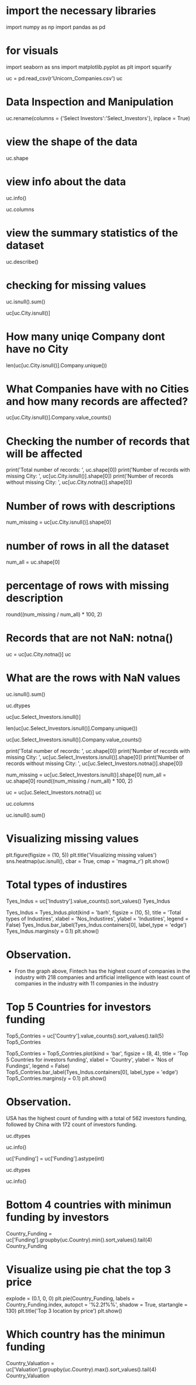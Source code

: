 # import the necessary libraries
import numpy as np
import pandas as pd

# for visuals
import seaborn as sns
import matplotlib.pyplot as plt
import squarify

uc = pd.read_csv(r'Unicorn_Companies.csv')
uc

# Data Inspection and Manipulation

uc.rename(columns = {'Select Investors':'Select_Investors'}, inplace = True)

# view the shape of the data
uc.shape

# view info about the data
uc.info()

uc.columns

# view the summary statistics of the dataset
uc.describe()

# checking for missing values
uc.isnull().sum()

uc[uc.City.isnull()]

# How many uniqe Company dont have no City
len(uc[uc.City.isnull()].Company.unique())

# What Companies have with no Cities and how many records are affected?
uc[uc.City.isnull()].Company.value_counts()

# Checking the number of records that will be affected

print('Total number of records: ', uc.shape[0])
print('Number of records with missing City: ', uc[uc.City.isnull()].shape[0])
print('Number of records without missing City: ', uc[uc.City.notna()].shape[0])

# Number of rows with descriptions
num_missing = uc[uc.City.isnull()].shape[0]

# number of rows in all the dataset
num_all = uc.shape[0]

# percentage of rows with missing description
round((num_missing / num_all) * 100, 2)

# Records that are not NaN: notna()
uc = uc[uc.City.notna()]
uc

# What are the rows with NaN values
uc.isnull().sum()

uc.dtypes

uc[uc.Select_Investors.isnull()]

len(uc[uc.Select_Investors.isnull()].Company.unique())

uc[uc.Select_Investors.isnull()].Company.value_counts()

print('Total number of records: ', uc.shape[0])
print('Number of records with missing City: ', uc[uc.Select_Investors.isnull()].shape[0])
print('Number of records without missing City: ', uc[uc.Select_Investors.notna()].shape[0])

num_missing = uc[uc.Select_Investors.isnull()].shape[0]
num_all = uc.shape[0]
round((num_missing / num_all) * 100, 2)

uc = uc[uc.Select_Investors.notna()]
uc

uc.columns

uc.isnull().sum()

# Visualizing missing values 
plt.figure(figsize = (10, 5))
plt.title('Visualizing missing values')
sns.heatmap(uc.isnull(), cbar = True, cmap = 'magma_r')
plt.show()

# Total types of industires

Tyes_Indus = uc['Industry'].value_counts().sort_values()
Tyes_Indus

Tyes_Indus = Tyes_Indus.plot(kind = 'barh', figsize = (10, 5), title = 'Total types of Industires', xlabel = 'Nos_Industires', 
                       ylabel = 'Industires', legend = False)
Tyes_Indus.bar_label(Tyes_Indus.containers[0], label_type = 'edge')
Tyes_Indus.margins(y = 0.1)
plt.show()

# Observation.

- Fron the graph above, Fintech has the highest count of companies in the industry with 218 companies   and  artificial intelligence with least count of companies in the industry with 11 companies in the industry


# Top 5 Countries for investors funding

Top5_Contries = uc['Country'].value_counts().sort_values().tail(5)
Top5_Contries

Top5_Contries = Top5_Contries.plot(kind = 'bar', figsize = (8, 4), title = 'Top 5 Countries for investors funding', xlabel = 'Country', 
                       ylabel = 'Nos of Fundings', legend = False)
Top5_Contries.bar_label(Tyes_Indus.containers[0], label_type = 'edge')
Top5_Contries.margins(y = 0.1)
plt.show()

# Observation.
USA has the highest count of funding with a total of 562 investors funding, followed by China with 172 count of investors funding.

uc.dtypes

uc.info()



uc['Funding'] = uc['Funding'].astype(int)


uc.dtypes

uc.info()

# Bottom 4 countries with minimun funding by investors
Country_Funding = uc['Funding'].groupby(uc.Country).min().sort_values().tail(4)
Country_Funding

# Visualize using pie chat the top 3 price
explode = (0.1, 0, 0)
plt.pie(Country_Funding, labels = Country_Funding.index, autopct = '%2.2f%%', shadow = True, startangle = 130)
plt.title('Top 3 location by price')
plt.show()

# Which country has the minimun funding 
Country_Valuation = uc['Valuation'].groupby(uc.Country).max().sort_values().tail(4)
Country_Valuation

